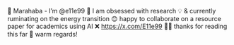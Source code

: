 🪬 Marahaba - I’m @e11e99
🧿 I am obsessed with research
💡 & currently ruminating on the energy transition
😊 happy to collaborate on a resource paper for academics using AI
❌ https://x.com/E11e99
🙏🏾 thanks for reading this far
🫧 warm regards!

<!---
e11e99/e11e99 is a ✨ special ✨ repository because its `README.md` (this file) appears on your GitHub profile.
You can click the Preview link to take a look at your changes.
--->
